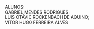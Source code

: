 ALUNOS:<br>
GABRIEL MENDES RODRIGUES;<br>
LUIS OTÁVIO ROCKENBACH DE AQUINO;<br>
VITOR HUGO FERREIRA ALVES<br>
